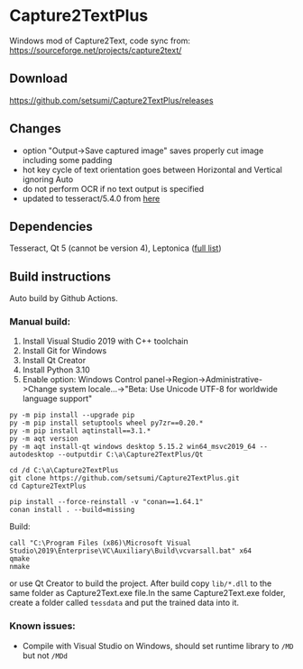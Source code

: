 # Capture2TextPlus

Windows mod of Capture2Text, code sync from: https://sourceforge.net/projects/capture2text/

## Download

https://github.com/setsumi/Capture2TextPlus/releases

## Changes

- option "Output->Save captured image" saves properly cut image including some padding
- hot key cycle of text orientation goes between Horizontal and Vertical ignoring Auto
- do not perform OCR if no text output is specified
- updated to tesseract/5.4.0 from [here](https://conan.io/center/recipes?value=tesseract)

## Dependencies

Tesseract, Qt 5 (cannot be version 4), Leptonica ([full list](https://github.com/setsumi/Capture2TextPlus/raw/master/conanfile.txt))

## Build instructions

Auto build by Github Actions.

### Manual build:
1. Install Visual Studio 2019 with C++ toolchain
2. Install Git for Windows
3. Install Qt Creator
4. Install Python 3.10
5. Enable option: Windows Control panel->Region->Administrative->Change system locale...->"Beta: Use Unicode UTF-8 for worldwide language support"

```
py -m pip install --upgrade pip
py -m pip install setuptools wheel py7zr==0.20.*
py -m pip install aqtinstall==3.1.*
py -m aqt version
py -m aqt install-qt windows desktop 5.15.2 win64_msvc2019_64 --autodesktop --outputdir C:\a\Capture2TextPlus/Qt

cd /d C:\a\Capture2TextPlus
git clone https://github.com/setsumi/Capture2TextPlus.git
cd Capture2TextPlus

pip install --force-reinstall -v "conan==1.64.1"
conan install . --build=missing
```
Build:
```
call "C:\Program Files (x86)\Microsoft Visual Studio\2019\Enterprise\VC\Auxiliary\Build\vcvarsall.bat" x64
qmake
nmake
```
or use Qt Creator to build the project.
After build copy `lib/*.dll` to the same folder as Capture2Text.exe file.In the same Capture2Text.exe folder, create a folder called `tessdata` and put the trained data into it.

### Known issues:

* Compile with Visual Studio on Windows, should set runtime library to `/MD` but not `/MDd`
